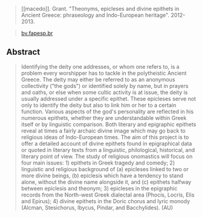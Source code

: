 > [[macedo]]. Grant. "Theonyms, epicleses and divine epithets in Ancient Greece: phraseology and Indo-European heritage". 2012-2013.

> [bv.fapesp.br](https://bv.fapesp.br/en/bolsas/133794/theonyms-epicleses-and-divine-epithets-in-ancient-greece-phraseology-and-indo-european-heritage/)

## Abstract
> Identifying the deity one addresses, or whom one refers to, is a problem every worshipper has to tackle in the polytheistic Ancient Greece. The deity may either be referred to as an anonymous collectivity ("the gods") or identified solely by name, but in prayers and oaths, or else when some cultic activity is at issue, the deity is usually addressed under a specific epithet. These epicleses serve not only to identify the deity but also to link him or her to a certain function. Various aspects of the god's personality are reflected in his numerous epithets, whether they are understandable within Greek itself or by linguistic comparison. Both literary and epigraphic epithets reveal at times a fairly archaic divine image which may go back to religious ideas of Indo-European times. The aim of this project is to offer a detailed account of divine epithets found in epigraphical data or quoted in literary texts from a linguistic, philological, historical, and literary point of view. The study of religious onomastics will focus on four main issues: 1) epithets in Greek tragedy and comedy; 2) linguistic and religious background of (a) epicleses linked to two or more divine beings, (b) epiclesis which have a tendency to stand alone, without the divine name alongside it, and (c) epithets halfway between epiclesis and theonym; 3) epicleses in the epigraphic records from the North-west Greek dialectal area (Phocis, Locris, Elis and Epirus); 4) divine epithets in the Doric chorus and lyric monody (Alcman, Stesichorus, Ibycus, Pindar, and Bacchylides). (AU)
